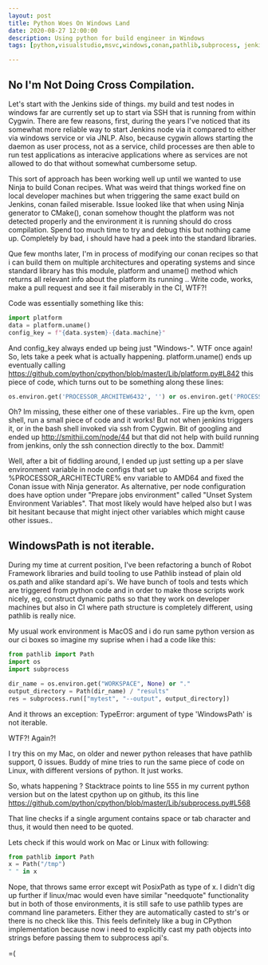 ```yaml
---
layout: post
title: Python Woes On Windows Land
date: 2020-08-27 12:00:00
description: Using python for build engineer in Windows
tags: [python,visualstudio,msvc,windows,conan,pathlib,subprocess, jenkins]

---
```


## No I'm Not Doing Cross Compilation.

Let's start with the Jenkins side of things. my build and test nodes in windows far are currently set up to start via SSH that is running from within Cygwin. There are few reasons, first, during the
years I've noticed that its somewhat more reliable way to start Jenkins node via it compared to either via windows service or via JNLP. Also, because cygwin allows starting the daemon as user process,
not as a service, child processes are then able to run test applications as interacive applications where as services are not allowed to do that without somewhat cumbersome setup.

This sort of approach has been working well up until we wanted to use Ninja to build Conan recipes. What was weird that things worked fine on local developer machines but when triggering the same
exact build on Jenkins, conan failed miserable. Issue looked like that when using Ninja generator to CMake(), conan somehow thought the platform was not detected properly and the environment it is
running should do cross compilation. Spend too much time to try and debug this but nothing came up. Completely by bad, i should have had a peek into the standard libraries.

Que few months later, I'm in process of modifying our conan recipes so that i can build them on multiple architectures and operating systems and since standard library has this module, platform and
uname() method which returns all relevant info about the platform its running .. Write code, works, make a pull request and see it fail miserably in the CI, WTF?!

Code was essentially something like this:

```python
import platform
data = platform.uname()
config_key = f"{data.system}-{data.machine}"
```

And config_key always ended up being just "Windows-". WTF once again! So, lets take a peek what is actually happening. platform.uname() ends up eventually calling
https://github.com/python/cpython/blob/master/Lib/platform.py#L842 this piece of code, which turns out to be something along these lines:

```python
os.environ.get('PROCESSOR_ARCHITEW6432', '') or os.environ.get('PROCESSOR_ARCHITECTURE', '')
```

Oh? Im missing, these either one of these variables.. Fire up the kvm, open shell, run a small piece of code and it works! But not when jenkins triggers it, or in the bash shell invoked via ssh from
Cygwin. Bit of googling and ended up http://smithii.com/node/44 but that did not help with build running from jenkins, only the ssh connection directly to the box. Dammit!

Well, after a bit of fiddling around, I ended up just setting up a per slave environment variable in node configs that set up %PROCESSOR_ARCHITECTURE% env variable to AMD64 and fixed the Conan issue
with Ninja generator. As alternative, per node configuration does have option under "Prepare jobs environment" called "Unset System Environment Variables". That most likely would have helped also but
I was bit hesitant because that might inject other variables which might cause other issues..

## WindowsPath is not iterable.

During my time at current position, I've been refactoring a bunch of Robot Framework libraries and build tooling to use Pathlib instead of plain old os.path and alike standard api's. We have bunch of
tools and tests which are triggered from python code and in order to make those scripts work nicely, eg, construct dynamic paths so that they work on developer machines but also in CI where path
structure is completely different, using pathlib is really nice.

My usual work environment is MacOS and i do run same python version as our ci boxes so imagine my suprise when i had a code like this:

```python
from pathlib import Path
import os
import subprocess

dir_name = os.environ.get("WORKSPACE", None) or "."
output_directory = Path(dir_name) / "results"
res = subprocess.run(["mytest", "--output", output_directory])
```

And it throws an exception: TypeError: argument of type 'WindowsPath' is not iterable.

WTF?! Again?!

I try this on my Mac, on older and newer python releases that have pathlib support, 0 issues. Buddy of mine tries to run the same piece of code on Linux, with different versions of python. It just
works.

So, whats happening ? Stacktrace points to line 555 in my current python version but on the latest cpython up on github, its this line https://github.com/python/cpython/blob/master/Lib/subprocess.py#L568

That line checks if a single argument contains space or tab character and thus, it would then need to be quoted.

Lets check if this would work on Mac or Linux with following:

```python
from pathlib import Path
x = Path("/tmp")
" " in x
```

Nope, that throws same error except wit PosixPath as type of x. I didn't dig up further if linux/mac would even have similar "needquote" functionality but in both of those environments, it is still
safe to use pathlib types are command line parameters. Either they are automatically casted to str's or there is no check like this. This feels definitely like a bug in CPython implementation because
now i need to explicitly cast my path objects into strings before passing them to subprocess api's.

=(


